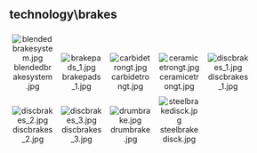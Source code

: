 ## technology\brakes
<div class="col" style="display: inline-block; width: 16.66%; padding: 5px; box-sizing: border-box; text-align: center;">
<img src="https://media.evkx.net/multimedia/technology/brakes/blendedbrakesystem_xst.jpg" class="img-thumbnail" alt="blendedbrakesystem.jpg">
blendedbrakesystem.jpg
</div>
<div class="col" style="display: inline-block; width: 16.66%; padding: 5px; box-sizing: border-box; text-align: center;">
<img src="https://media.evkx.net/multimedia/technology/brakes/brakepads_1_xst.jpg" class="img-thumbnail" alt="brakepads_1.jpg">
brakepads_1.jpg
</div>
<div class="col" style="display: inline-block; width: 16.66%; padding: 5px; box-sizing: border-box; text-align: center;">
<img src="https://media.evkx.net/multimedia/technology/brakes/carbidetrongt_xst.jpg" class="img-thumbnail" alt="carbidetrongt.jpg">
carbidetrongt.jpg
</div>
<div class="col" style="display: inline-block; width: 16.66%; padding: 5px; box-sizing: border-box; text-align: center;">
<img src="https://media.evkx.net/multimedia/technology/brakes/ceramicetrongt_xst.jpg" class="img-thumbnail" alt="ceramicetrongt.jpg">
ceramicetrongt.jpg
</div>
<div class="col" style="display: inline-block; width: 16.66%; padding: 5px; box-sizing: border-box; text-align: center;">
<img src="https://media.evkx.net/multimedia/technology/brakes/discbrakes_1_xst.jpg" class="img-thumbnail" alt="discbrakes_1.jpg">
discbrakes_1.jpg
</div>
<div class="col" style="display: inline-block; width: 16.66%; padding: 5px; box-sizing: border-box; text-align: center;">
<img src="https://media.evkx.net/multimedia/technology/brakes/discbrakes_2_xst.jpg" class="img-thumbnail" alt="discbrakes_2.jpg">
discbrakes_2.jpg
</div>
<div class="col" style="display: inline-block; width: 16.66%; padding: 5px; box-sizing: border-box; text-align: center;">
<img src="https://media.evkx.net/multimedia/technology/brakes/discbrakes_3_xst.jpg" class="img-thumbnail" alt="discbrakes_3.jpg">
discbrakes_3.jpg
</div>
<div class="col" style="display: inline-block; width: 16.66%; padding: 5px; box-sizing: border-box; text-align: center;">
<img src="https://media.evkx.net/multimedia/technology/brakes/drumbrake_xst.jpg" class="img-thumbnail" alt="drumbrake.jpg">
drumbrake.jpg
</div>
<div class="col" style="display: inline-block; width: 16.66%; padding: 5px; box-sizing: border-box; text-align: center;">
<img src="https://media.evkx.net/multimedia/technology/brakes/steelbrakedisck_xst.jpg" class="img-thumbnail" alt="steelbrakedisck.jpg">
steelbrakedisck.jpg
</div>
